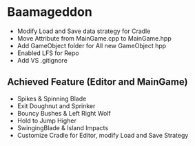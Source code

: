 # Baamageddon
* Modify Load and Save data strategy for Cradle
* Move Attribute from MainGame.cpp to MainGame.hpp
* Add GameObject folder for All new GameObject hpp
* Enabled LFS for Repo
* Add VS .gitignore
## Achieved Feature (Editor and MainGame)
* Spikes & Spinning Blade 
* Exit Doughnut and Sprinker
* Bouncy Bushes & Left Right Wolf
* Hold to Jump Higher
* SwingingBlade & Island Impacts
* Customize Cradle for Editor, modify Load and Save Strategy
